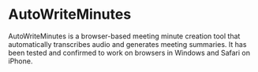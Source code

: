 # AutoWriteMinutes
AutoWriteMinutes is a browser-based meeting minute creation tool that automatically transcribes audio and generates meeting summaries. It has been tested and confirmed to work on browsers in Windows and Safari on iPhone.
